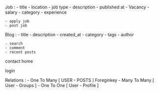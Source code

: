 Job : 
    - title
    - location
    - job type
    - description
    - published at
    - Vacancy
    - salary
    - category
    - experience 
    

    - apply job 
    - post job


Blog : 
    - title
    - description 
    - created_at
    - category
    - tags
    - author

    - search
    - comment
    - recent posts

contact
home


login 



Relations : 
    - One To Many [ USER - POSTS ]  Foreginkey
    - Many To Many [ User - Groups ]
    - One To One [ User - Profile ]